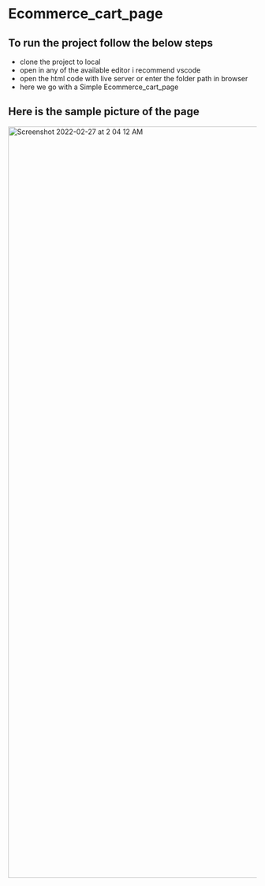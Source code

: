 # Ecommerce_cart_page

## To run the project follow the below steps
* clone the project to local
* open in any of the available editor i recommend vscode
* open the html code with live server or enter the folder path in browser
* here we go with a Simple Ecommerce_cart_page

## Here is the sample picture of the page

<img width="1524" alt="Screenshot 2022-02-27 at 2 04 12 AM" src="https://user-images.githubusercontent.com/63280027/155858351-6b2e9520-4cf7-4011-b9d2-ca0c4087a7f1.png">
